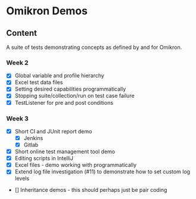 # Omikron Demos

## Content
A suite of tests demonstrating concepts as defined by and for Omikron.

### Week 2

- [x] Global variable and profile hierarchy
- [x] Excel test data files
- [x] Setting desired capabilities programmatically
- [x] Stopping suite/collection/run on test case failure
- [x] TestListener for pre and post conditions

### Week 3

- [x] Short CI and JUnit report demo
	- [x] Jenkins
	- [x] Gitlab
- [x] Short online test management tool demo
- [x] Editing scripts in IntelliJ
- [x] Excel files - demo working with programmatically
- [x] Extend log file investigation (#11) to demonstrate how to set custom log levels
- [] Inheritance demos - this should perhaps just be pair coding
 

